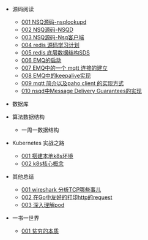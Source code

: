 - 源码阅读
    - [001 NSQ源码-nsqlookupd](https://github.com/lzh2nix/articles/issues/6) 
    - [002 NSQ源码-NSQD](https://github.com/lzh2nix/articles/issues/7)
    - [003 NSQ源码-Nsq客户端](https://github.com/lzh2nix/articles/issues/8)
    - [004 redis 源码学习计划](https://github.com/lzh2nix/articles/issues/12)
    - [005 redis 底层数据结构SDS](https://github.com/lzh2nix/articles/issues/13)
    - [006 EMQ的启动](https://github.com/lzh2nix/articles/issues/9)
    - [007 EMQ中的一个 mqtt 连接的建立](https://github.com/lzh2nix/articles/issues/14)
    - [008 EMQ中的keepalive实现](https://github.com/lzh2nix/articles/issues/10)
    - [009 mqtt 简介以及paho client 的实现方式](https://github.com/lzh2nix/articles/issues/16)
    - [010 nsqd中Message Delivery Guarantees的实现](https://github.com/lzh2nix/articles/issues/18)
- 数据库

- 算法数据结构
  - 一周一数据结构
- Kubernetes 实战之路
  - [001 搭建本地k8s环境](https://github.com/lzh2nix/articles/issues/21)
  - [002 k8s核心概念](https://github.com/lzh2nix/articles/issues/22)
- 其他总结
   - [001 wireshark 分析TCP哪些事儿](https://github.com/lzh2nix/articles/issues/11)
   - [002 在Go中友好的打印http的request](https://github.com/lzh2nix/articles/issues/17)
   - [003 深入理解pod](https://github.com/lzh2nix/articles/issues/23)
- 一书一世界
   - [001 贫穷的本质](https://github.com/lzh2nix/articles/issues/19)
